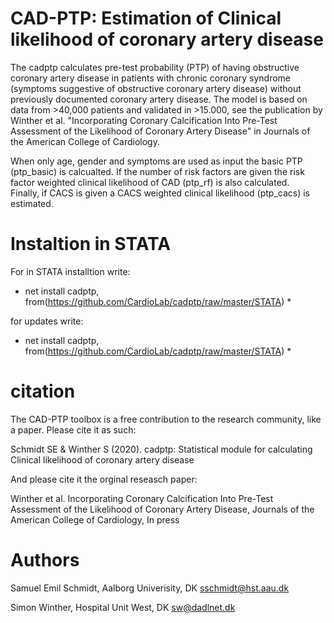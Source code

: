 # CAD-PTP: Estimation of Clinical likelihood of coronary artery disease

The cadptp calculates pre-test probability (PTP) of having obstructive coronary artery disease in patients with chronic coronary syndrome (symptoms suggestive of obstructive coronary artery disease) without previously documented coronary artery disease. The model is based on data from >40,000 patients and validated in >15.000, see the publication by Winther et al. "Incorporating Coronary Calcification Into Pre-Test Assessment of the Likelihood of Coronary Artery Disease" in Journals of the American College of Cardiology. 

When only age, gender and symptoms are used as input the basic PTP (ptp_basic) is calcualted.  If  the number of risk factors are given the risk factor weighted clinical likelihood of CAD (ptp_rf) is also calculated.  
Finally, if CACS is given a CACS weighted clinical likelihood (ptp_cacs) is estimated.

# Instaltion in STATA
For in STATA installtion write:

* net install cadptp, from(https://github.com/CardioLab/cadptp/raw/master/STATA) *

for updates write:

* net install cadptp, from(https://github.com/CardioLab/cadptp/raw/master/STATA) *

# citation

The CAD-PTP toolbox is a free contribution to the research community, like a paper. Please cite it as such: 

Schmidt SE & Winther S (2020). cadptp: Statistical module for calculating Clinical likelihood of coronary artery disease 

And please cite it the orginal reseasch paper:

Winther et al. Incorporating Coronary Calcification Into Pre-Test Assessment of the Likelihood of Coronary Artery Disease, Journals of the American College of Cardiology, In press



# Authors

Samuel Emil Schmidt, Aalborg Univerisity, DK sschmidt@hst.aau.dk

Simon Winther, Hospital Unit West, DK sw@dadlnet.dk


